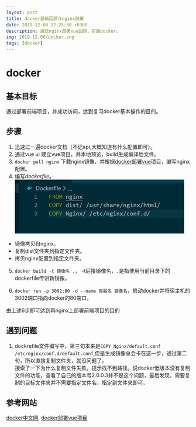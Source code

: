 ```yaml
---
layout: post
title: docker基础回顾与nginx部署
date: 2019-12-08 12:25:30 +0300
description: 通过nginx部署vue回顾、实践docker。
img: 2019-12-08/docker.png 
tags: [docker]
---
```


# docker

## 基本目标
通过部署前端项目，并成功访问，达到复习docker基本操作的目的。

## 步骤
1. 迅速过一遍docker文档（不记api,大概知道有什么配置即可）。
2. 通过vue ui 建立vue项目，并本地预览，build生成编译后文件。
3. `docker pull nginx` 下载nginx镜像，并根据[docker部署vue项目](https://www.jianshu.com/p/399e5a3c7cc5 "docker部署vue项目")，编写nginx配置。
4. 编写*dockerfile*。  
![初始路由定义](../assets/img/2019-12-08/dockerfile.jpg "初始路由定义")
* 镜像拷贝自nginx。
* 复制dist文件夹到指定文件夹。
* 拷贝nginx配置到指定文件夹。
5. `docker build -t 镜像名 .`， -t后接镜像名，`.`是指使用当前目录下的dockerfile传讲新镜像。

6. `docker run -p 3002:80 -d --name 容器名 镜像名`，启动docker并将宿主机的3002端口指向docker的80端口，

由上述6步即可达到再nginx上部署前端项目的目的

## 遇到问题

1. dockrefile文件编写中，第三句本来是`COPY Nginx/default.conf /etc/nginx/conf.d/default.conf`,但是生成镜像总会卡在这一步，通过第二句，所以直接复制文件夹，就没问题了。  
搜索了一下为什么复制文件失败，提示找不到路径。说docker低版本没有复制文件的功能，查看了自己的版本号2.0.0.3并不是这个问题，最后发现，需要复制的目标文件夹并不需要指定文件名，指定到文件夹即可。

## 参考网站
[docker中文网](http://www.dockerinfo.net/document "docker"),
[docker部署vue项目](https://www.jianshu.com/p/399e5a3c7cc5 "docker部署vue项目")